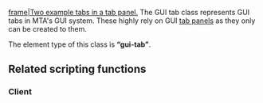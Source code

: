 [frame|Two example tabs in a tab panel.](/docs/image:gui-tabpanelandtab.png.md "wikilink") The GUI tab class represents GUI tabs in MTA's GUI system. These highly rely on GUI [tab panels](/Element/GUI/Tab_panel.md "wikilink") as they only can be created to them.

The element type of this class is **“gui-tab”**.

Related scripting functions
---------------------------

### Client
